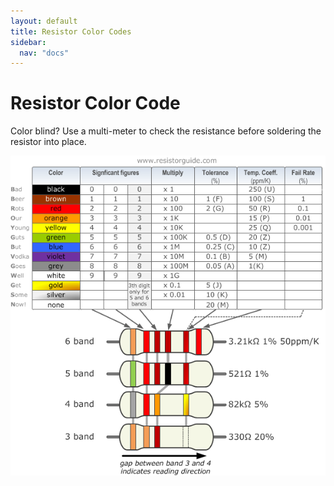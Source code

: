 ```yaml
---
layout: default
title: Resistor Color Codes
sidebar:
  nav: "docs"
---
```


# Resistor Color Code

Color blind? Use a multi-meter to check the resistance before soldering the resistor into place.

![](resistor_color_codes_chart.png)